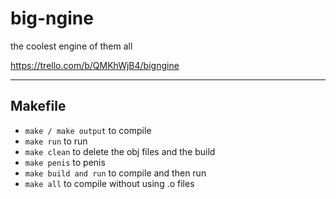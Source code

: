 # big-ngine

the coolest engine of them all

https://trello.com/b/QMKhWjB4/bigngine

---

## Makefile

- `make / make output` to compile
- `make run` to run
- `make clean` to delete the obj files and the build
- `make penis` to penis
- `make build and run` to compile and then run
- `make all` to compile without using .o files
